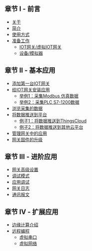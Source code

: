 <!-- # Table of contents

* [关于](README.md) -->

## 章节 I - 前言

* [关于](part-i-basic/guan-yu.md)
* [简介](part-i-basic/jian-jie.md)
* [使用方式](part-i-basic/shi-yong-fang-shi.md)
* [准备工作](part-i-basic/zhun-bei/README.md)
  * [IOT网关/虚拟IOT网关](part-i-basic/zhun-bei/iot-wang-guan-xu-ni-iot-wang-guan.md)
  * [设备/模拟器](part-i-basic/zhun-bei/she-bei-mo-ni-qi.md)

## 章节 II - 基本应用

* [添加第一台IOT网关](part-ii-basic/tian-jia-di-yi-tai-iot-wang-guan.md)
* [给IOT网关安装应用](part-ii-basic/wei-iot-wang-guan-zeng-jia-ying-yong.md)
  * [举例1：采集Modbus 仿真数据](part-ii-basic/tong-guo-iot-ying-yong-cai-ji-she-bei-shu-ju.md)
  * [举例2：采集PLC S7-1200数据](part-ii-basic/tong-guo-iot-ying-yong-cai-ji-she-bei-shu-ju-2.md)
* [浏览采集的数据](part-ii-basic/lan-iot-ying-yong-cai-ji-de-shu-ju.md)
* [将数据推送到平台](part-ii-basic/tong-guo-iot-ying-yong-jiang-shu-ju-tui-song-dao-ping-tai/README.md)
  * [例子1：将数据推送到ThingsCloud](part-ii-basic/tong-guo-iot-ying-yong-jiang-shu-ju-tui-song-dao-ping-tai/jiang-shu-ju-tui-song-dao-thingscloud.md)
  * [例子2：将数据推送到其他云平台](part-ii-basic/tong-guo-iot-ying-yong-jiang-shu-ju-tui-song-dao-ping-tai/jiang-shu-ju-tui-song-dao-qi-ta-yun-ping-tai.md)
* [管理网关中的应用](part-ii-basic/application-manager.md)
* [网关固件的升级](part-ii-basic/wang-guan-firmware-update.md)

## 章节 III - 进阶应用

* [网关高级设置](part-iii-advanced/untitled-1.md)
* [调试模式](part-iii-advanced/untitled-2.md)
* [应用调试](part-iii-advanced/untitled/README.md)
* [网关日志](part-iii-advanced/untitled/wang-guan-ri-zhi.md)
* [通讯报文](part-iii-advanced/untitled/tong-xun-bao-wen.md)

## 章节 Ⅳ - 扩展应用
* [边缘计算介绍](part-iiii/bian-yuan-ji-suan/README.md)
* [远程编程](part-iiii/yuan-cheng-sui-dao-wang-luo/README.md)
  * [虚拟串口](part-iiii/yuan-cheng-sui-dao-wang-luo/xu-ni-chuan-kou.md)
  * [虚拟网络](part-iiii/yuan-cheng-sui-dao-wang-luo/xu-ni-wang-luo.md)

<!-- ## 章节 Ⅳ - 应用开发

* [开发工具](part-iiii/kai-fa-gong-ju/README.md)
  * [WEB IDE](part-iiii/kai-fa-gong-ju/web-ide.md)
  * [Visual Studio Code](part-iiii/kai-fa-gong-ju/visual-studio-code.md)
* [创建你的第一个IOT应用](part-iiii/chuang-jian-ni-de-di-yi-ge-iot-ying-yong/README.md)
  * [云端创建应用](part-iiii/chuang-jian-ni-de-di-yi-ge-iot-ying-yong/yun-duan-chuang-jian-ying-yong.md)
  * [网关中创建应用](part-iiii/chuang-jian-ni-de-di-yi-ge-iot-ying-yong/zai-xian-kai-fa.md)
  * [Visual Studio Code 开发应用](part-iiii/chuang-jian-ni-de-di-yi-ge-iot-ying-yong/untitled.md) -->

